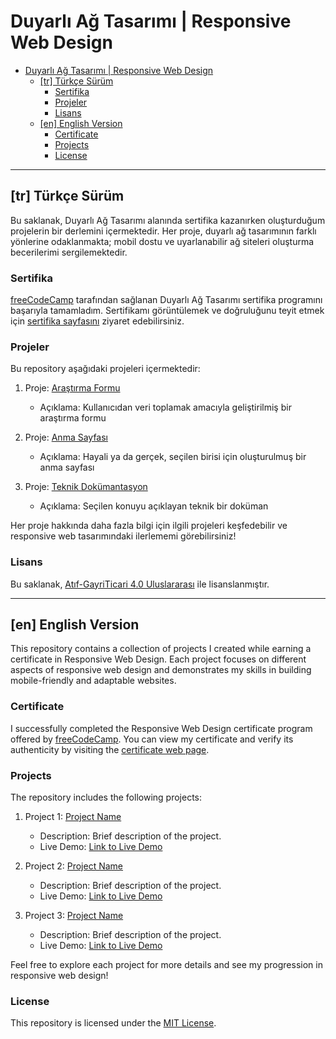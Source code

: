 
# Duyarlı Ağ Tasarımı | Responsive Web Design

- [Duyarlı Ağ Tasarımı | Responsive Web Design](#duyarlı-ağ-tasarımı--responsive-web-design)
  - [\[tr\] Türkçe Sürüm](#tr-türkçe-sürüm)
    - [Sertifika](#sertifika)
    - [Projeler](#projeler)
    - [Lisans](#lisans)
  - [\[en\] English Version](#en-english-version)
    - [Certificate](#certificate)
    - [Projects](#projects)
    - [License](#license)
---
## \[tr\] Türkçe Sürüm

Bu saklanak, Duyarlı Ağ Tasarımı alanında sertifika kazanırken oluşturduğum projelerin bir derlemini içermektedir. Her proje, duyarlı ağ tasarımının farklı yönlerine odaklanmakta; mobil dostu ve uyarlanabilir ağ siteleri oluşturma becerilerimi sergilemektedir.

### Sertifika

[freeCodeCamp](https://www.freecodecamp.org/) tarafından sağlanan Duyarlı Ağ Tasarımı sertifika programını  başarıyla tamamladım. Sertifikamı görüntülemek ve doğruluğunu teyit etmek için [sertifika sayfasını](https://www.freecodecamp.org/certification/avriya/responsive-web-design) ziyaret edebilirsiniz.

### Projeler

Bu repository aşağıdaki projeleri içermektedir:

1. Proje: [Araştırma Formu](1-survey-form/)
   - Açıklama: Kullanıcıdan veri toplamak amacıyla geliştirilmiş bir araştırma formu

2. Proje: [Anma Sayfası](2-tribute-page/)
   - Açıklama: Hayali ya da gerçek, seçilen birisi için oluşturulmuş bir anma sayfası

3. Proje: [Teknik Dokümantasyon](3-technical-documentation)
   - Açıklama: Seçilen konuyu açıklayan teknik bir doküman

Her proje hakkında daha fazla bilgi için ilgili projeleri keşfedebilir ve responsive web tasarımındaki ilerlememi görebilirsiniz!

### Lisans

Bu saklanak, [Atıf-GayriTicari 4.0 Uluslararası](LICENSE) ile lisanslanmıştır.

---
## \[en\] English Version

This repository contains a collection of projects I created while earning a certificate in Responsive Web Design. Each project focuses on different aspects of responsive web design and demonstrates my skills in building mobile-friendly and adaptable websites.

### Certificate

I successfully completed the Responsive Web Design certificate program offered by [freeCodeCamp](https://www.freecodecamp.org/). You can view my certificate and verify its authenticity by visiting the [certificate web page](https://www.freecodecamp.org/certification/avriya/responsive-web-design).

### Projects

The repository includes the following projects:

1. Project 1: [Project Name](project1/README.md)
   - Description: Brief description of the project.
   - Live Demo: [Link to Live Demo](https://www.example.com/project1)

2. Project 2: [Project Name](project2/README.md)
   - Description: Brief description of the project.
   - Live Demo: [Link to Live Demo](https://www.example.com/project2)

3. Project 3: [Project Name](project3/README.md)
   - Description: Brief description of the project.
   - Live Demo: [Link to Live Demo](https://www.example.com/project3)

Feel free to explore each project for more details and see my progression in responsive web design!

### License

This repository is licensed under the [MIT License](LICENSE).

